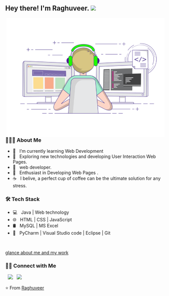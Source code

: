 <h2> Hey there! I'm Raghuveer. <img src="https://github.com/souvikguria98/souvikguria98/blob/master/Hi.gif" width="25"></h2>
<img align="right" alt="GIF" src="https://raw.githubusercontent.com/devSouvik/devSouvik/master/gif3.gif" width="500"/>

<h3> 👨🏻‍💻 About Me </h3>

- 🔭 &nbsp; I’m currently learning Web Development
- 🤔 &nbsp; Exploring new technologies and developing User Interaction Web Pages.
- 💼 &nbsp; web developer.
- 🌱 &nbsp; Enthusiast in Developing Web Pages .
- ☕ &nbsp; I belive, a perfect cup of coffee can be the ultimate solution for any stress. 

<h3>🛠 Tech Stack</h3>

- 💻 &nbsp;  Java | Web technology
- 🌐 &nbsp;  HTML | CSS | JavaScript 
- 🛢 &nbsp; MySQL | MS Excel
- 🔧 &nbsp;  PyCharm | Visual Studio code | Eclipse | Git
<br>

[glance about me and my work](--)
</br>


<h3> 🤝🏻 Connect with Me </h3>

<p align="center">
    
&nbsp; <a href="https://www.linkedin.com/in/raghu-veer-360066263/" target="_blank" rel="noopener noreferrer"><img src="https://img.icons8.com/plasticine/100/000000/linkedin.png" width="50" /></a>
&nbsp; <a href="mailto:yraghuveer199@gmail.com" target="_blank" rel="noopener noreferrer"><img src="https://img.icons8.com/plasticine/100/000000/gmail.png"  width="50" /></a>
</p>

⭐️ From [Raghuveer](https://github.com/Raghuveer1429)
